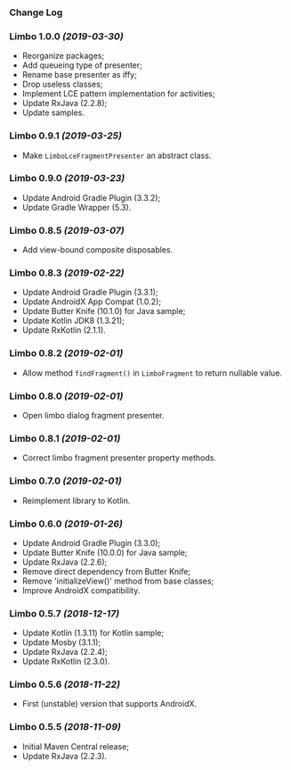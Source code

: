 ### Change Log

### Limbo 1.0.0 *(2019-03-30)*

  * Reorganize packages;
  * Add queueing type of presenter;
  * Rename base presenter as iffy;
  * Drop useless classes;
  * Implement LCE pattern implementation for activities;
  * Update RxJava (2.2.8);
  * Update samples.

### Limbo 0.9.1 *(2019-03-25)*

  * Make `LimboLceFragmentPresenter` an abstract class.

### Limbo 0.9.0 *(2019-03-23)*

  * Update Android Gradle Plugin (3.3.2);
  * Update Gradle Wrapper (5.3).

### Limbo 0.8.5 *(2019-03-07)*

  * Add view-bound composite disposables.

### Limbo 0.8.3 *(2019-02-22)*

  * Update Android Gradle Plugin (3.3.1);
  * Update AndroidX App Compat (1.0.2);
  * Update Butter Knife (10.1.0) for Java sample;
  * Update Kotlin JDK8 (1.3.21);
  * Update RxKotlin (2.1.1).

### Limbo 0.8.2 *(2019-02-01)*

  * Allow method `findFragment()` in `LimboFragment` to return nullable value. 

### Limbo 0.8.0 *(2019-02-01)*

  * Open limbo dialog fragment presenter.

### Limbo 0.8.1 *(2019-02-01)*

  * Correct limbo fragment presenter property methods.

### Limbo 0.7.0 *(2019-02-01)*

  * Reimplement library to Kotlin.

### Limbo 0.6.0 *(2019-01-26)*

  * Update Android Gradle Plugin (3.3.0);
  * Update Butter Knife (10.0.0) for Java sample;
  * Update RxJava (2.2.6);
  * Remove direct dependency from Butter Knife;
  * Remove 'initializeView()' method from base classes;
  * Improve AndroidX compatibility.

### Limbo 0.5.7 *(2018-12-17)*

  * Update Kotlin (1.3.11) for Kotlin sample;
  * Update Mosby (3.1.1);
  * Update RxJava (2.2.4);
  * Update RxKotlin (2.3.0).

### Limbo 0.5.6 *(2018-11-22)*

  * First (unstable) version that supports AndroidX.

### Limbo 0.5.5 *(2018-11-09)*

  * Initial Maven Central release;
  * Update RxJava (2.2.3).

